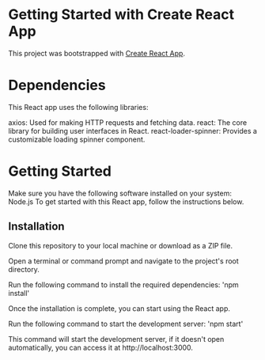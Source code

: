 # Getting Started with Create React App

This project was bootstrapped with [Create React App](https://github.com/facebook/create-react-app).

# Dependencies

This React app uses the following libraries:

axios: Used for making HTTP requests and fetching data.
react: The core library for building user interfaces in React.
react-loader-spinner: Provides a customizable loading spinner component.

# Getting Started

Make sure you have the following software installed on your system: Node.js
To get started with this React app, follow the instructions below.

## Installation

Clone this repository to your local machine or download as a ZIP file.

Open a terminal or command prompt and navigate to the project's root directory.

Run the following command to install the required dependencies: 'npm install'

Once the installation is complete, you can start using the React app.

Run the following command to start the development server: 'npm start'

This command will start the development server, if it doesn't open automatically, you can access it at http://localhost:3000.

